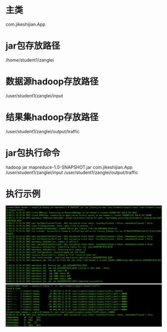# 主类
com.jikeshijian.App

# jar包存放路径
/home/student1/zanglei

# 数据源hadoop存放路径
/user/student1/zanglei/input

# 结果集hadoop存放路径
/user/student1/zanglei/output/traffic

# jar包执行命令
hadoop jar mapreduce-1.0-SNAPSHOT.jar com.jikeshijian.App /user/student1/zanglei/input /user/student1/zanglei/output/traffic

# 执行示例
![执行过程](https://github.com/Johnnyvonne/geek-week2/blob/main/1.png)
![执行结果](https://github.com/Johnnyvonne/geek-week2/blob/main/2.png)